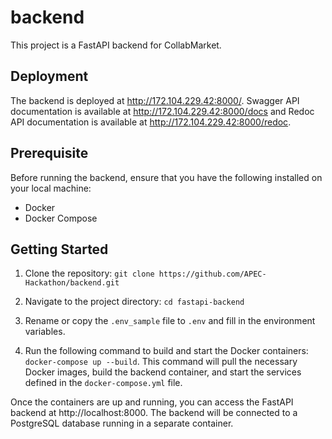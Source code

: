 # backend

This project is a FastAPI backend for CollabMarket.

## Deployment

The backend is deployed at http://172.104.229.42:8000/. Swagger API documentation is available at http://172.104.229.42:8000/docs and Redoc API documentation is available at http://172.104.229.42:8000/redoc.

## Prerequisite

Before running the backend, ensure that you have the following installed on your local machine:

- Docker
- Docker Compose

## Getting Started

1. Clone the repository: `git clone https://github.com/APEC-Hackathon/backend.git`

2. Navigate to the project directory: `cd fastapi-backend`

3. Rename or copy the `.env_sample` file to `.env` and fill in the environment variables.

4. Run the following command to build and start the Docker containers: `docker-compose up --build`. This command will pull the necessary Docker images, build the backend container, and start the services defined in the `docker-compose.yml` file.

Once the containers are up and running, you can access the FastAPI backend at http://localhost:8000. The backend will be connected to a PostgreSQL database running in a separate container.
